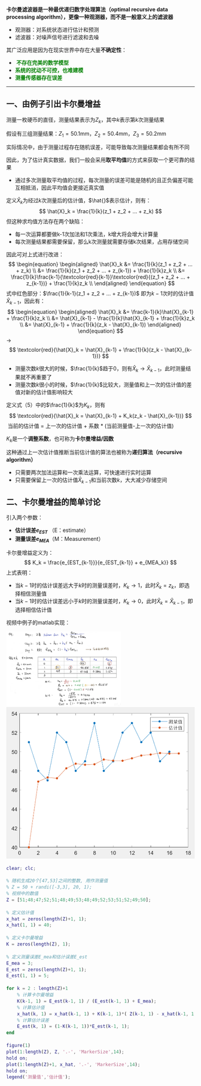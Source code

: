 **卡尔曼滤波器是一种最优递归数字处理算法（optimal recursive data processing algorithm），更像一种观测器，而不是一般意义上的滤波器**

- 观测器：对系统状态进行估计和预测
- 滤波器：对噪声信号进行滤波和去噪

其广泛应用是因为在现实世界中存在大量**不确定性**：

- **<font color="green"> 不存在完美的数学模型 </font>**
- **<font color="green"> 系统的扰动不可控，也难建模 </font>**
- **<font color="green"> 测量传感器存在误差</font>**

---

## 一、由例子引出卡尔曼增益

测量一枚硬币的直径，测量结果表示为$Z_k$，其中$k$表示第$k$次测量结果

假设有三组测量结果：$Z_1 = 50.1$mm，$Z_2 = 50.4$mm，$Z_3 = 50.2$mm

实际情况中，由于测量过程存在随机误差，可能导致每次测量结果都会有所不同

因此，为了估计真实数据，我们一般会采用**取平均值**的方式来获取一个更可靠的结果

- 通过多次测量取平均值的过程，每次测量的误差可能是随机的且正负偏差可能互相抵消，因此平均值会更接近真实值

定义$\hat{X}_k$为经过$k$次测量后的估计值，$\hat{}$表示估计，则有：
$$
\hat{X}_k = \frac{1}{k}(z_1 + z_2 + ... + z_k)
$$
但这种求均值方法存在两个缺陷：

- 每一次运算都要做k-1次加法和1次乘法，k增大将会增大计算量
- 每次测量结果都需要保留，那么k次测量就需要存储k次结果，占用存储空间

因此可对上式进行改进：
$$
\begin{equation}
    \begin{aligned}
		\hat{X}_k &= \frac{1}{k}(z_1 + z_2 + ... + z_k) \\
				  &= \frac{1}{k}(z_1 + z_2 + ... + z_{k-1}) + \frac{1}{k}z_k \\
				  &= \frac{1}{k}\frac{k-1}{\textcolor{red}{k-1}}\textcolor{red}{(z_1 + z_2 + ... + z_{k-1})} + \frac{1}{k}z_k \\
	\end{aligned}
\end{equation}
$$
式中红色部分：$\frac{1}{k-1}(z_1 + z_2 + ... + z_{k-1})$ 即为$k-1$次时的估计值 $\hat{X}_{k-1}$，因此有：
$$
\begin{equation}
    \begin{aligned}
		\hat{X}_k &= \frac{k-1}{k}\hat{X}_{k-1} + \frac{1}{k}z_k \\
				  &= \hat{X}_{k-1} - \frac{1}{k}\hat{X}_{k-1} + \frac{1}{k}z_k \\
				  &= \hat{X}_{k-1} + \frac{1}{k}(z_k - \hat{X}_{k-1})
	\end{aligned}
\end{equation}
$$
$\longrightarrow$
$$
\textcolor{red}{\hat{X}_k = \hat{X}_{k-1} + \frac{1}{k}(z_k - \hat{X}_{k-1})}
$$

- 测量次数$k$很大的时候，$\frac{1}{k}$趋于0，则有$\hat{X}_k \rightarrow \hat{X}_{k-1}$，此时测量结果就不再重要了
- 测量次数$k$很小的时候，$\frac{1}{k}$比较大，测量值和上一次的估计值的差值对新的估计值影响较大

定义式（5）中的$\frac{1}{k}$为$K_k$，则有
$$
\textcolor{red}{\hat{X}_k = \hat{X}_{k-1} + K_k(z_k - \hat{X}_{k-1})}
$$
​						当前的估计值 = 上一次的估计值 + 系数 * (当前测量值-上一次的估计值)

$K_k$是一个**调整系数**，也可称为**卡尔曼增益/因数**

这种通过上一次估计值推断当前估计值的算法也被称为**递归算法（recursive algorithm）**

- 只需要两次加法运算和一次乘法运算，可快速进行实时运算
- 只需要保留上一次的估计值$\hat{X}_{k-1}$和当前次数$k$，大大减少存储空间



## 二、卡尔曼增益的简单讨论

引入两个参数：

- **估计误差$e_{EST}$** （E：estimate）
- **测量误差$e_{MEA}$**（M：Measurement）

卡尔曼增益定义为：
$$
K_k = \frac{e_{EST_{k-1}}}{e_{EST_{k-1}} + e_{MEA_k}}
$$
上式表明：

- 当$k-1$时的估计误差远大于$k$时的测量误差时，$K_k \rightarrow 1$，此时$\hat{X}_k = z_k$，即选择相信测量值
- 当$k-1$时的估计误差远小于$k$时的测量误差时，$K_k \rightarrow 0$，此时$\hat{X}_k = \hat{X}_{k-1}$，即选择相信估计值

视频中例子的matlab实现：

<img src="https://raw.githubusercontent.com/Jian-wei-peng/typora-pic/main/202404031517238.png" alt="image-20240403151731072" style="zoom:30%;" />

<img src="https://raw.githubusercontent.com/Jian-wei-peng/typora-pic/main/202404031516907.png" alt="image-20240403151635832" style="zoom:55%;" />

```matlab
clear; clc;

% 随机生成20个[47,53]之间的整数, 用作测量值
% Z = 50 + randi([-3,3], 20, 1);
% 视频中的数值
Z = [51;48;47;52;51;48;49;53;48;49;52;53;51;52;49;50];

% 定义估计值
x_hat = zeros(length(Z)+1, 1);
x_hat(1, 1) = 40;

% 定义卡尔曼增益
K = zeros(length(Z), 1);

% 定义测量误差E_mea和估计误差E_est
E_mea = 3;
E_est = zeros(length(Z)+1, 1);
E_est(1, 1) = 5;

for k = 2 : length(Z)+1
    % 计算卡尔曼增益
    K(k-1, 1) = E_est(k-1, 1) / (E_est(k-1, 1) + E_mea);
    % 计算估计值
    x_hat(k, 1) = x_hat(k-1, 1) + K(k-1, 1)*( Z(k-1, 1) - x_hat(k-1, 1) );
    % 计算估计误差
    E_est(k, 1) = (1-K(k-1, 1))*E_est(k-1, 1);
end

figure(1)
plot(1:length(Z), Z, '.-', 'MarkerSize',14);
hold on;
plot(1:length(Z)+1, x_hat, '.-', 'MarkerSize',14);
hold on;
legend('测量值','估计值');
```







